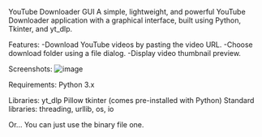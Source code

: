 YouTube Downloader GUI
A simple, lightweight, and powerful YouTube Downloader application with a graphical interface, built using Python, Tkinter, and yt_dlp.

Features:
-Download YouTube videos by pasting the video URL.
-Choose download folder using a file dialog.
-Display video thumbnail preview.

Screenshots:
![image](https://github.com/user-attachments/assets/3ca1c9c4-269c-40fb-a7ae-226c99fbac54)

Requirements:
Python 3.x

Libraries:
yt_dlp
Pillow
tkinter (comes pre-installed with Python)
Standard libraries: threading, urllib, os, io

Or... You can just use the binary file one.
